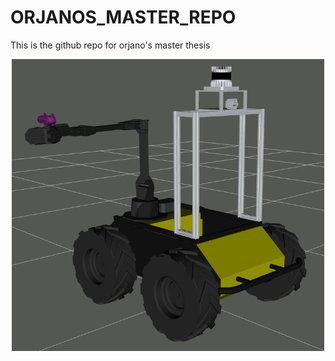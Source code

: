 # ORJANOS_MASTER_REPO
This is the github repo for orjano's master thesis

<p align="center">
<img src="Figures/husky_initiated.png" width=500 >
</p>